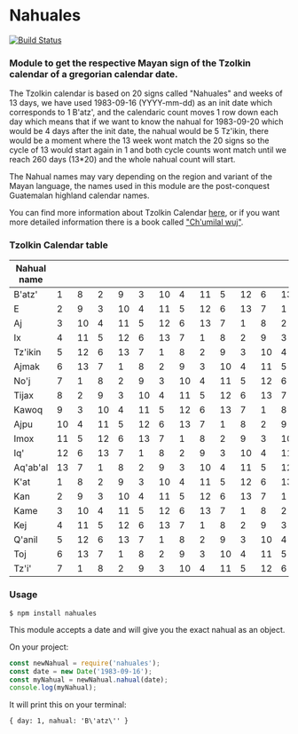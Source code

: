 # Nahuales
[![Build Status](https://travis-ci.org/elchejin/nahuales.svg?branch=master)](https://github.com/elchejin/nahuales)


### Module to get the respective Mayan sign of the Tzolkin calendar of a gregorian calendar date.

The Tzolkin calendar is based on 20 signs called "Nahuales" and weeks of 13 days, we have used 1983-09-16 (YYYY-mm-dd) as an init date which corresponds to 1 B'atz', and the calendaric count moves 1 row down each day which means that if we want to know the nahual for 1983-09-20 which would be 4 days after the init date, the nahual would be 5 Tz'ikin, there would be a moment where the 13 week wont match the 20 signs so the cycle of 13 would start again in 1 and both cycle counts wont match until we reach 260 days (13*20) and the whole nahual count will start.

The Nahual names may vary depending on the region and variant of the Mayan language, the names used in this module are the post-conquest Guatemalan highland calendar names.

You can find more information about Tzolkin Calendar [here](https://en.wikipedia.org/wiki/Tzolk%27in), or if you want more detailed information there is a book called ["Chʹumilal wuj"](https://books.google.com.gt/books/about/Ch%CA%B9umilal_wuj.html?hl=de&id=bUKamyk51UUC).


### Tzolkin Calendar table
| Nahual name   |   |   |   |   |   |  |   |  |   |  |   |  |   |
|----------|----|----|----|----|----|----|----|----|----|----|----|----|----|
| B'atz'   | 1  | 8  | 2  | 9  | 3  | 10 | 4  | 11 | 5  | 12 | 6  | 13 | 7  |
| E        | 2  | 9  | 3  | 10 | 4  | 11 | 5  | 12 | 6  | 13 | 7  | 1  | 8  |
| Aj       | 3  | 10 | 4  | 11 | 5  | 12 | 6  | 13 | 7  | 1  | 8  | 2  | 9  |
| Ix       | 4  | 11 | 5  | 12 | 6  | 13 | 7  | 1  | 8  | 2  | 9  | 3  | 10 |
| Tz'ikin  | 5  | 12 | 6  | 13 | 7  | 1  | 8  | 2  | 9  | 3  | 10 | 4  | 11 |
| Ajmak    | 6  | 13 | 7  | 1  | 8  | 2  | 9  | 3  | 10 | 4  | 11 | 5  | 12 |
| No'j     | 7  | 1  | 8  | 2  | 9  | 3  | 10 | 4  | 11 | 5  | 12 | 6  | 13 |
| Tijax    | 8  | 2  | 9  | 3  | 10 | 4  | 11 | 5  | 12 | 6  | 13 | 7  | 1  |
| Kawoq    | 9  | 3  | 10 | 4  | 11 | 5  | 12 | 6  | 13 | 7  | 1  | 8  | 2  |
| Ajpu     | 10 | 4  | 11 | 5  | 12 | 6  | 13 | 7  | 1  | 8  | 2  | 9  | 3  |
| Imox     | 11 | 5  | 12 | 6  | 13 | 7  | 1  | 8  | 2  | 9  | 3  | 10 | 4  |
| Iq'      | 12 | 6  | 13 | 7  | 1  | 8  | 2  | 9  | 3  | 10 | 4  | 11 | 5  |
| Aq'ab'al | 13 | 7  | 1  | 8  | 2  | 9  | 3  | 10 | 4  | 11 | 5  | 12 | 6  |
| K'at     | 1  | 8  | 2  | 9  | 3  | 10 | 4  | 11 | 5  | 12 | 6  | 13 | 7  |
| Kan      | 2  | 9  | 3  | 10 | 4  | 11 | 5  | 12 | 6  | 13 | 7  | 1  | 8  |
| Kame     | 3  | 10 | 4  | 11 | 5  | 12 | 6  | 13 | 7  | 1  | 8  | 2  | 9  |
| Kej      | 4  | 11 | 5  | 12 | 6  | 13 | 7  | 1  | 8  | 2  | 9  | 3  | 10 |
| Q'anil   | 5  | 12 | 6  | 13 | 7  | 1  | 8  | 2  | 9  | 3  | 10 | 4  | 11 |
| Toj      | 6  | 13 | 7  | 1  | 8  | 2  | 9  | 3  | 10 | 4  | 11 | 5  | 12 |
| Tz'i'    | 7  | 1  | 8  | 2  | 9  | 3  | 10 | 4  | 11 | 5  | 12 | 6  | 13 |

### Usage

```
$ npm install nahuales
```
This module accepts a date and will give you the exact nahual as an object.

On your project:

```javascript
const newNahual = require('nahuales');
const date = new Date('1983-09-16');
const myNahual = newNahual.nahual(date);
console.log(myNahual);
```

It will print this on your terminal:

```
{ day: 1, nahual: 'B\'atz\'' }
```
